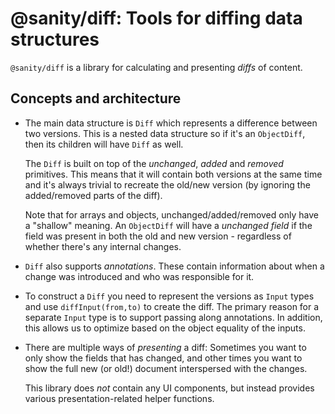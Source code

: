 # @sanity/diff: Tools for diffing data structures

`@sanity/diff` is a library for calculating and presenting _diffs_ of content.

## Concepts and architecture

- The main data structure is `Diff` which represents a difference between two versions. This is a
  nested data structure so if it's an `ObjectDiff`, then its children will have `Diff` as well.

  The `Diff` is built on top of the _unchanged_, _added_ and _removed_ primitives. This means that
  it will contain both versions at the same time and it's always trivial to recreate the old/new
  version (by ignoring the added/removed parts of the diff).

  Note that for arrays and objects, unchanged/added/removed only have a "shallow" meaning. An
  `ObjectDiff` will have a *unchanged field* if the field was present in both the old and new
  version - regardless of whether there's any internal changes.

- `Diff` also supports _annotations_. These contain information about when a change was introduced
  and who was responsible for it.

- To construct a `Diff` you need to represent the versions as `Input` types and use `diffInput(from,to)`
  to create the diff. The primary reason for a separate `Input` type is to support passing along
  annotations. In addition, this allows us to optimize based on the object equality of the inputs.

- There are multiple ways of _presenting_ a diff: Sometimes you want to only show the fields that
  has changed, and other times you want to show the full new (or old!) document interspersed with the
  changes.

  This library does _not_ contain any UI components, but instead provides various
  presentation-related helper functions.
